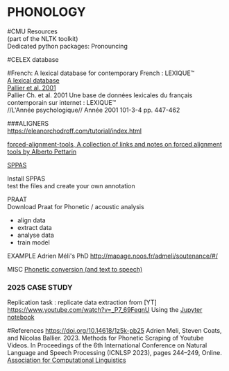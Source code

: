 # PHONOLOGY 

#CMU Resources   <br/>
(part of the NLTK toolkit)  <br/>
Dedicated python packages: Pronouncing   <br/>

#CELEX database

#French: A lexical database for contemporary French : LEXIQUE™  <br/>
[A lexical database](http://www.lexique.org/) <br/>
[Pallier et al. 2001](https://www.persee.fr/doc/psy_0003-5033_2001_num_101_3_1341]) <br/>
Pallier Ch. et al. 2001 Une base de données lexicales du français contemporain sur internet : LEXIQUE™  <br/>
//L'Année psychologique// Année 2001 101-3-4 pp. 447-462


###ALIGNERS <br/>
https://eleanorchodroff.com/tutorial/index.html

[forced-alignment-tools, A collection of links and notes on forced alignment tools
by Alberto Pettarin](https://github.com/pettarin/forced-alignment-tools)


[SPPAS](http://www.sppas.org/) <br/>

Install SPPAS <br/>
test the files and create your own annotation <br/>

PRAAT <br/>
Download Praat for Phonetic / acoustic analysis <br/>

- align data 
- extract data
- analyse data 
- train model

EXAMPLE
Adrien Méli's PhD
http://mapage.noos.fr/admeli/soutenance/#/


MISC
[Phonetic conversion (and text to speech)](https://tophonetics.com/) <br/>




### 2025 CASE STUDY <br/>

Replication task : replicate data extraction from [YT] https://www.youtube.com/watch?v=_P7_69FeqnU
Using the [Jupyter notebook](https://github.com/stcoats/phonetics_pipeline/blob/main/YouTube_phonetics_pipeline.ipynb) <br/>

#References
https://doi.org/10.14618/1z5k-pb25
Adrien Meli, Steven Coats, and Nicolas Ballier. 2023. Methods for Phonetic Scraping of Youtube Videos. In Proceedings of the 6th International Conference on Natural Language and Speech Processing (ICNLSP 2023), pages 244–249, Online. [Association for Computational Linguistics](https://aclanthology.org/2023.icnlsp-1.25/) <br/>
 






